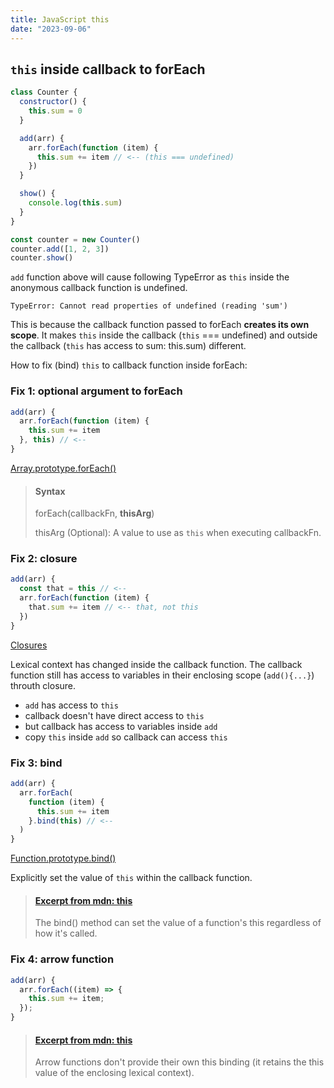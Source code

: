 ```yaml
---
title: JavaScript this
date: "2023-09-06"
---
```


## `this` inside callback to forEach

```js
class Counter {
  constructor() {
    this.sum = 0
  }

  add(arr) {
    arr.forEach(function (item) {
      this.sum += item // <-- (this === undefined)
    })
  }

  show() {
    console.log(this.sum)
  }
}

const counter = new Counter()
counter.add([1, 2, 3])
counter.show()
```

`add` function above will cause following TypeError as `this` inside the anonymous callback function is undefined.

```shell
TypeError: Cannot read properties of undefined (reading 'sum')
```

This is because the callback function passed to forEach **creates its own scope**.
It makes `this` inside the callback (`this` === undefined) and outside the callback (`this` has access to sum: this.sum) different.

How to fix (bind) `this` to callback function inside forEach:

### Fix 1: optional argument to forEach

```js
add(arr) {
  arr.forEach(function (item) {
    this.sum += item
  }, this) // <--
}
```

[Array.prototype.forEach()](https://developer.mozilla.org/en-US/docs/Web/JavaScript/Reference/Global_Objects/Array/forEach)

> #### Syntax
>
> forEach(callbackFn, **thisArg**)
>
> thisArg (Optional): A value to use as `this` when executing callbackFn.

### Fix 2: closure

```js
add(arr) {
  const that = this // <--
  arr.forEach(function (item) {
    that.sum += item // <-- that, not this
  })
}
```

[Closures](https://developer.mozilla.org/en-US/docs/Web/JavaScript/Closures)

Lexical context has changed inside the callback function.
The callback function still has access to variables in their enclosing scope (`add(){...}`) throuth closure.

- `add` has access to `this`
- callback doesn't have direct access to `this`
- but callback has access to variables inside `add`
- copy `this` inside `add` so callback can access `this`

### Fix 3: bind

```js
add(arr) {
  arr.forEach(
    function (item) {
      this.sum += item
    }.bind(this) // <--
  )
}
```

[Function.prototype.bind()](https://developer.mozilla.org/en-US/docs/Web/JavaScript/Reference/Global_objects/Function/bind)

Explicitly set the value of `this` within the callback function.

> #### [Excerpt from mdn: this](https://developer.mozilla.org/en-US/docs/Web/JavaScript/Reference/Operators/this)
>
> The bind() method can set the value of a function's this regardless of how it's called.

### Fix 4: arrow function

```js
add(arr) {
  arr.forEach((item) => {
    this.sum += item;
  });
}
```

> #### [Excerpt from mdn: this](https://developer.mozilla.org/en-US/docs/Web/JavaScript/Reference/Operators/this)
>
> Arrow functions don't provide their own this binding (it retains the this value of the enclosing lexical context).
